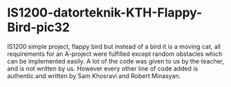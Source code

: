 # IS1200-datorteknik-KTH-Flappy-Bird-pic32
IS1200 simple project, flappy bird but instead of a bird it is a moving cat, all requirements for an A-project were fulfilled except random obstacles which can be implemented easily. 
A lot of the code was given to us by the teacher, and is not written by us. However every other line of code added is authentic and written by Sam Khosravi and Robert Minasyan.
